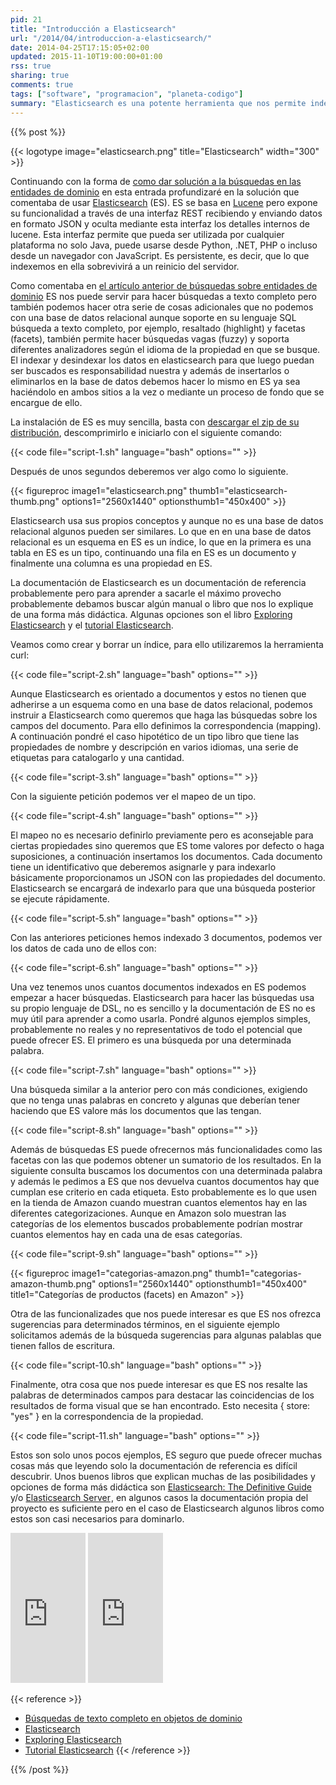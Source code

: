 ```yaml
---
pid: 21
title: "Introducción a Elasticsearch"
url: "/2014/04/introduccion-a-elasticsearch/"
date: 2014-04-25T17:15:05+02:00
updated: 2015-11-10T19:00:00+01:00
rss: true
sharing: true
comments: true
tags: ["software", "programacion", "planeta-codigo"]
summary: "Elasticsearch es una potente herramienta que nos permite indexar una gran volumen de datos y posteriormente hacer consultas sobre ellos soportando entre otras muchas cosas búsquedas aproximadas, facetas y resaltado. Un uso puede ser hacer consultas de texto completo, al estar los datos indexados los resultados se obtienen de forma muy rápida."
---
```


{{% post %}}

{{< logotype image="elasticsearch.png" title="Elasticsearch" width="300" >}}

Continuando con la forma de [como dar solución a la búsquedas en las entidades de dominio](https://elblogdepicodev.blogspot.com.es/2013/08/busquedas-de-texto-completo-en-objetos-de-dominio.html) en esta entrada profundizaré en la solución que comentaba de usar [Elasticsearch](http://www.elasticsearch.org) (ES). ES se basa en [Lucene](http://lucene.apache.org/core/) pero expone su funcionalidad a través de una interfaz REST recibiendo y enviando datos en formato JSON y oculta mediante esta interfaz los detalles internos de lucene. Esta interfaz permite que pueda ser utilizada por cualquier plataforma no solo Java, puede usarse desde Python, .NET, PHP o incluso desde un navegador con JavaScript. Es persistente, es decir, que lo que indexemos en ella sobrevivirá a un reinicio del servidor.

Como comentaba en [el artículo anterior de búsquedas sobre entidades de dominio](https://elblogdepicodev.blogspot.com.es/2013/08/busquedas-de-texto-completo-en-objetos-de-dominio.html) ES nos puede servir para hacer búsquedas a texto completo pero también podemos hacer otra serie de cosas adicionales que no podemos con una base de datos relacional aunque soporte en su lenguaje SQL búsqueda a texto completo, por ejemplo, resaltado (highlight) y facetas (facets), también permite hacer búsquedas vagas (fuzzy) y soporta diferentes analizadores según el idioma de la propiedad en que se busque. El indexar y desindexar los datos en elasticsearch para que luego puedan ser buscados es responsabilidad nuestra y además de insertarlos o eliminarlos en la base de datos debemos hacer lo mismo en ES ya sea haciéndolo en ambos sitios a la vez o mediante un proceso de fondo que se encargue de ello.

La instalación de ES es muy sencilla, basta con [descargar el zip de su distribución](http://www.elasticsearch.org/overview/elkdownloads/), descomprimirlo e iniciarlo con el siguiente comando:

{{< code file="script-1.sh" language="bash" options="" >}}

Después de unos segundos deberemos ver algo como lo siguiente.

{{< figureproc
    image1="elasticsearch.png" thumb1="elasticsearch-thumb.png" options1="2560x1440" optionsthumb1="450x400" >}}

Elasticsearch usa sus propios conceptos y aunque no es una base de datos relacional algunos pueden ser similares. Lo que en en una base de datos relacional es un esquema en ES es un índice, lo que en la primera es una tabla en ES es un tipo, continuando una fila en ES es un documento y finalmente una columna es una propiedad en ES.

La documentación de Elasticsearch es un documentación de referencia probablemente pero para aprender a sacarle el máximo provecho probablemente debamos buscar algún manual o libro que nos lo explique de una forma más didáctica. Algunas opciones son el libro [Exploring Elasticsearch](http://exploringelasticsearch.com/) y el [tutorial Elasticsearch](http://www.elasticsearchtutorial.com/).

Veamos como crear y borrar un índice, para ello utilizaremos la herramienta curl:

{{< code file="script-2.sh" language="bash" options="" >}}

Aunque Elasticsearch es orientado a documentos y estos no tienen que adherirse a un esquema como en una base de datos relacional, podemos instruir a Elasticsearch como queremos que haga las búsquedas sobre los campos del documento. Para ello definimos la correspondencia (mapping). A continuación pondré el caso hipotético de un tipo libro que tiene las propiedades de nombre y descripción en varios idiomas, una serie de etiquetas para catalogarlo y una cantidad.

{{< code file="script-3.sh" language="bash" options="" >}}

Con la siguiente petición podemos ver el mapeo de un tipo.

{{< code file="script-4.sh" language="bash" options="" >}}

El mapeo no es necesario definirlo previamente pero es aconsejable para ciertas propiedades sino queremos que ES tome valores por defecto o haga suposiciones, a continuación insertamos los documentos. Cada documento tiene un identificativo que deberemos asignarle y para indexarlo básicamente proporcionamos un JSON con las propiedades del documento. Elasticsearch se encargará de indexarlo para que una búsqueda posterior se ejecute rápidamente.

{{< code file="script-5.sh" language="bash" options="" >}}

Con las anteriores peticiones hemos indexado 3 documentos, podemos ver los datos de cada uno de ellos con:

{{< code file="script-6.sh" language="bash" options="" >}}

Una vez tenemos unos cuantos documentos indexados en ES podemos empezar a hacer búsquedas. Elasticsearch para hacer las búsquedas usa su propio lenguaje de DSL, no es sencillo y la documentación de ES no es muy útil para aprender a como usarla. Pondré algunos ejemplos simples, probablemente no reales y no representativos de todo el potencial que puede ofrecer ES. El primero es una búsqueda por una determinada palabra.

{{< code file="script-7.sh" language="bash" options="" >}}

Una búsqueda similar a la anterior pero con más condiciones, exigiendo que no tenga unas palabras en concreto y algunas que deberían tener haciendo que ES valore más los documentos que las tengan.

{{< code file="script-8.sh" language="bash" options="" >}}

Además de búsquedas ES puede ofrecernos más funcionalidades como las facetas con las que podemos obtener un sumatorio de los resultados. En la siguiente consulta buscamos los documentos con una determinada palabra y además le pedimos a ES que nos devuelva cuantos documentos hay que cumplan ese criterio en cada etiqueta. Esto probablemente es lo que usen en la tienda de Amazon cuando muestran cuantos elementos hay en las diferentes categorizaciones. Aunque en Amazon solo muestran las categorías de los elementos buscados probablemente podrían mostrar cuantos elementos hay en cada una de esas categorías.

{{< code file="script-9.sh" language="bash" options="" >}}

{{< figureproc
    image1="categorias-amazon.png" thumb1="categorias-amazon-thumb.png" options1="2560x1440" optionsthumb1="450x400" title1="Categorías de productos (facets) en Amazon" >}}

Otra de las funcionalizades que nos puede interesar es que ES nos ofrezca sugerencias para determinados términos, en el siguiente ejemplo solicitamos además de la búsqueda sugerencias para algunas palablas que tienen fallos de escritura.

{{< code file="script-10.sh" language="bash" options="" >}}

Finalmente, otra cosa que nos puede interesar es que ES nos resalte las palabras de determinados campos para destacar las coincidencias de los resultados de forma visual que se han encontrado. Esto necesita { store: "yes" } en la correspondencia de la propiedad.

{{< code file="script-11.sh" language="bash" options="" >}}

Estos son solo unos pocos ejemplos, ES seguro que puede ofrecer muchas cosas más que leyendo solo la documentación de referencia es difícil descubrir. Unos buenos libros que explican muchas de las posibilidades y opciones de forma más didáctica son <a href="https://www.amazon.es/gp/product/1449358543/ref=as_li_ss_tl?ie=UTF8&camp=3626&creative=24822&creativeASIN=1449358543&linkCode=as2&tag=blobit-21">Elasticsearch: The Definitive Guide</a><img src="https://ir-es.amazon-adsystem.com/e/ir?t=blobit-21&l=as2&o=30&a=1449358543" width="1" height="1" border="0" alt="" style="border:none !important; margin:0px !important;"> y/o <a href="https://www.amazon.es/gp/product/B00JXLF7AK/ref=as_li_ss_tl?ie=UTF8&camp=3626&creative=24822&creativeASIN=B00JXLF7AK&linkCode=as2&tag=blobit-21">Elasticsearch Server</a><img src="https://ir-es.amazon-adsystem.com/e/ir?t=blobit-21&l=as2&o=30&a=B00JXLF7AK" width="1" height="1" border="0" alt="" style="border:none !important; margin:0px !important;">, en algunos casos la documentación propia del proyecto es suficiente pero en el caso de Elasticsearch algunos libros como estos son casi necesarios para dominarlo.

<div class="media-amazon">
	<iframe src="https://rcm-eu.amazon-adsystem.com/e/cm?lt1=_blank&bc1=000000&IS2=1&bg1=FFFFFF&fc1=000000&lc1=0000FF&t=blobit-21&o=30&p=8&l=as4&m=amazon&f=ifr&ref=ss_til&asins=1449358543&internal=1" style="width:120px;height:240px;" scrolling="no" marginwidth="0" marginheight="0" frameborder="0"></iframe>
	<iframe src="https://rcm-eu.amazon-adsystem.com/e/cm?lt1=_blank&bc1=000000&IS2=1&bg1=FFFFFF&fc1=000000&lc1=0000FF&t=blobit-21&o=30&p=8&l=as4&m=amazon&f=ifr&ref=ss_til&asins=B00JXLF7AK&internal=1" style="width:120px;height:240px;" scrolling="no" marginwidth="0" marginheight="0" frameborder="0"></iframe>
</div>

{{< reference >}}
* [Búsquedas de texto completo en objetos de dominio](https://elblogdepicodev.blogspot.com.es/2013/08/busquedas-de-texto-completo-en-objetos-de-dominio.html)
* [Elasticsearch](http://www.elasticsearch.org)
* [Exploring Elasticsearch](http://exploringelasticsearch.com/)
* [Tutorial Elasticsearch](http://www.elasticsearchtutorial.com/)
{{< /reference >}}

{{% /post %}}
